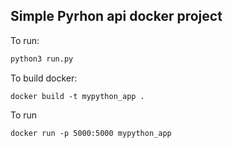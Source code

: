 ## Simple Pyrhon api docker project
To run:
```python
python3 run.py
```
To build docker:

```docker
docker build -t mypython_app .
```
To run 

```docker
docker run -p 5000:5000 mypython_app
```

